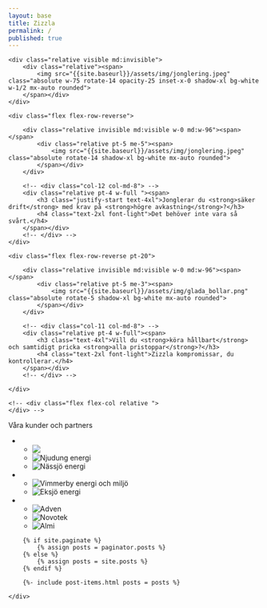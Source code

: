 ```yaml
---
layout: base
title: Zizzla
permalink: /
published: true
---
```


<div class="flex flex-col px-4">

    <div class="relative visible md:invisible">
        <div class="relative"><span>
            <img src="{{site.baseurl}}/assets/img/jonglering.jpeg" class="absolute w-75 rotate-14 opacity-25 inset-x-0 shadow-xl bg-white w-1/2 mx-auto rounded">
        </span></div>
    </div>

    <div class="flex flex-row-reverse">

        <div class="relative invisible md:visible w-0 md:w-96"><span></span>
            <div class="relative pt-5 me-5"><span>
                <img src="{{site.baseurl}}/assets/img/jonglering.jpeg" class="absolute rotate-14 shadow-xl bg-white mx-auto rounded">
            </span></div>
        </div>

        <!-- <div class="col-12 col-md-8"> -->
        <div class="relative pt-4 w-full "><span>
            <h3 class="justify-start text-4xl">Jonglerar du <strong>säker drift</strong> med krav på <strong>högre avkastning</strong>?</h3>
            <h4 class="text-2xl font-light">Det behöver inte vara så svårt.</h4>
        </span></div>
        <!-- </div> -->
    </div>

    <div class="flex flex-row-reverse pt-20">

        <div class="relative invisible md:visible w-0 md:w-96"><span></span>
            <div class="relative pt-5 me-3"><span>
                <img src="{{site.baseurl}}/assets/img/glada_bollar.png" class="absolute rotate-5 shadow-xl bg-white mx-auto rounded">
            </span></div>
        </div>

        <!-- <div class="col-11 col-md-8"> -->
        <div class="relative pt-4 w-full"><span>
            <h3 class="text-4xl">Vill du <strong>köra hållbart</strong> och samtidigt pricka <strong>alla pristoppar</strong>?</h3>
            <h4 class="text-2xl font-light">Zizzla kompromissar, du kontrollerar.</h4>
        </span></div>
        <!-- </div> -->

    </div>
    
    <!-- <div class="flex flex-col relative ">     
    </div> -->
</div>

<div class="flex flex-col mt-16 md:mt-16 text-center">
    <p class="font-display text-base text-slate-900">Våra kunder och partners</p>
    <ul role="list" class="px-3 mt-4 flex items-center justify-center gap-x-8 sm:flex-col sm:gap-x-0 sm:gap-y-10 xl:flex-row xl:gap-x-12 xl:gap-y-0">
        <li>
            <ul role="list" class="flex flex-col items-center gap-y-8 sm:flex-row sm:gap-x-12 sm:gap-y-0 px-0">
                <li><img alt="Tranås energi" style="color:transparent" src="{{site.baseurl}}/assets/img/logo_tranasenergi.png" class="w-36 drop-shadow-xl/25"></li>
                <li><img alt="Njudung energi" src="{{site.baseurl}}/assets/img/logo_njudung.svg" class="w-36 drop-shadow-xl/25"></li>
                <li><img alt="Nässjö energi" src="{{site.baseurl}}/assets/img/logo_nassjo.svg" class="w-36 drop-shadow-xl/25"></li>
            </ul>
        </li>
        <li>
            <ul role="list" class="flex flex-col items-center gap-y-8 sm:flex-row sm:gap-x-12 sm:gap-y-0 px-0">
                <li><img alt="Vimmerby energi och miljö" src="{{site.baseurl}}/assets/img/logo_vimmerby.svg" class="w-36 drop-shadow-xl/25"></li>
                <li><img alt="Eksjö energi" src="{{site.baseurl}}/assets/img/logo_eksjo.svg" class="w-36 drop-shadow-xl/25"></li>
            </ul>
        </li>
        <li>
            <ul role="list" class="flex flex-col items-center gap-y-8 sm:flex-row sm:gap-x-12 sm:gap-y-0 px-0">
                <li><img alt="Adven" src="{{site.baseurl}}/assets/img/logo_adven.svg" class="w-36 drop-shadow-xl/25"></li>
                <li><img alt="Novotek" src="{{site.baseurl}}/assets/img/logo_novotek.svg" class="w-36 drop-shadow-xl/25"></li>
                <li><img alt="Almi" src="{{site.baseurl}}/assets/img/logo_almi.svg" class="w-36 drop-shadow-xl/25"></li>
            </ul>
        </li>
    </ul>
</div>

<div class="flex flex-row">
  <div class="mx-auto max-w-7xl px-6 lg:px-8">
    <div class="mx-auto mt-10 grid max-w-2xl grid-cols-1 gap-x-8 gap-y-16 border-t border-gray-200 pt-10 sm:mt-16 sm:pt-16 lg:mx-0 lg:max-w-none lg:grid-cols-3">
      
        {% if site.paginate %}
            {% assign posts = paginator.posts %}
        {% else %}
            {% assign posts = site.posts %}
        {% endif %}

        {%- include post-items.html posts = posts %}
        
    </div>
  </div>
</div>
